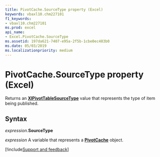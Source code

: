 ```yaml
---
title: PivotCache.SourceType property (Excel)
keywords: vbaxl10.chm227101
f1_keywords:
- vbaxl10.chm227101
ms.prod: excel
api_name:
- Excel.PivotCache.SourceType
ms.assetid: 197da621-7407-e95a-2f5b-1cbe0ec403b0
ms.date: 05/03/2019
ms.localizationpriority: medium
---
```



# PivotCache.SourceType property (Excel)

Returns an **[XlPivotTableSourceType](Excel.XlPivotTableSourceType.md)** value that represents the type of item being published.


## Syntax

_expression_.**SourceType**

_expression_ A variable that represents a **[PivotCache](Excel.PivotCache.md)** object.




[!include[Support and feedback](~/includes/feedback-boilerplate.md)]